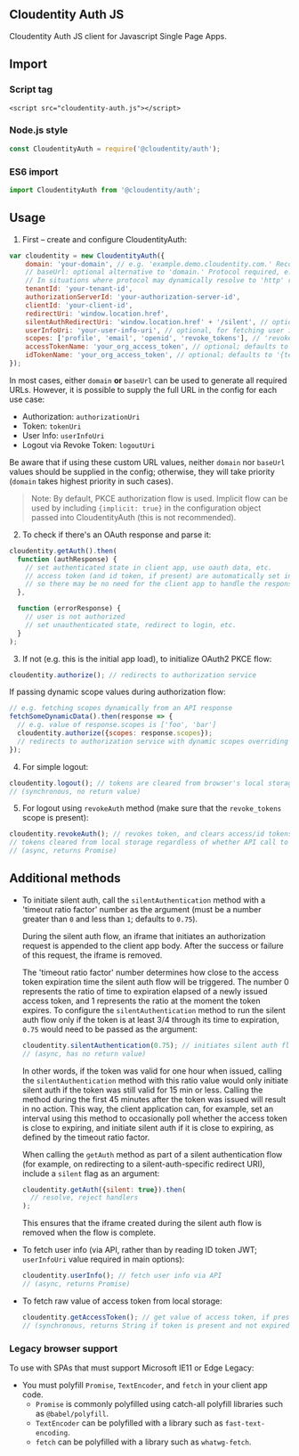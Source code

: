 ## Cloudentity Auth JS

Cloudentity Auth JS client for Javascript Single Page Apps.

## Import

### Script tag

```
<script src="cloudentity-auth.js"></script>
```

### Node.js style

```javascript
const CloudentityAuth = require('@cloudentity/auth');
```

### ES6 import

```javascript
import CloudentityAuth from '@cloudentity/auth';
```

## Usage

1. First – create and configure CloudentityAuth:

  ```javascript
  var cloudentity = new CloudentityAuth({
      domain: 'your-domain', // e.g. 'example.demo.cloudentity.com.' Recommended; always generates URLs with 'https' protocol.
      // baseUrl: optional alternative to 'domain.' Protocol required, e.g. 'https://example.demo.cloudentity.com.'
      // In situations where protocol may dynamically resolve to 'http' rather than 'https' (for example in dev mode), use 'baseUrl' rather than 'domain'.
      tenantId: 'your-tenant-id',
      authorizationServerId: 'your-authorization-server-id',
      clientId: 'your-client-id',
      redirectUri: 'window.location.href',
      silentAuthRedirectUri: 'window.location.href' + '/silent', // optional setting to redirect to a different endpoint following successful silent auth flow
      userInfoUri: 'your-user-info-uri', // optional, for fetching user info via API
      scopes: ['profile', 'email', 'openid', 'revoke_tokens'], // 'revoke_tokens' scope must be present for 'logout' action to revoke token! Without it, token will only be deleted from browser's local storage.
      accessTokenName: 'your_org_access_token', // optional; defaults to '{tenantId}_{authorizationServerId}_access_token'
      idTokenName: 'your_org_access_token', // optional; defaults to '{tenantId}_{authorizationServerId}_id_token'
  });
  ```

  In most cases, either `domain` **or** `baseUrl` can be used to generate all required URLs. However, it is possible to supply the full URL in the config for each use case:
  - Authorization: `authorizationUri`
  - Token: `tokenUri`
  - User Info: `userInfoUri`
  - Logout via Revoke Token: `logoutUri`

  Be aware that if using these custom URL values, neither `domain` nor `baseUrl` values should be supplied in the config; otherwise, they will take priority (`domain` takes highest priority in such cases).

  > Note: By default, PKCE authorization flow is used. Implicit flow can be used by including `{implicit: true}` in the configuration object passed into CloudentityAuth (this is not recommended).

2. To check if there's an OAuth response and parse it:

  ```javascript
  cloudentity.getAuth().then(
    function (authResponse) {
      // set authenticated state in client app, use oauth data, etc.
      // access token (and id token, if present) are automatically set in browser's local storage,
      // so there may be no need for the client app to handle the response data, unless there are custom requirements
    },

    function (errorResponse) {
      // user is not authorized
      // set unauthenticated state, redirect to login, etc.
    }
  );
  ```

3. If not (e.g. this is the initial app load), to initialize OAuth2 PKCE flow:

  ```javascript
  cloudentity.authorize(); // redirects to authorization service
  ```

  If passing dynamic scope values during authorization flow:

  ```javascript
  // e.g. fetching scopes dynamically from an API response
  fetchSomeDynamicData().then(response => {
    // e.g. value of response.scopes is ['foo', 'bar']
    cloudentity.authorize({scopes: response.scopes});
    // redirects to authorization service with dynamic scopes overriding initial config
  });
  ```

4. For simple logout:

  ```javascript
  cloudentity.logout(); // tokens are cleared from browser's local storage, but access token is not revoked
  // (synchronous, no return value)
  ```

5. For logout using `revokeAuth` method (make sure that the `revoke_tokens` scope is present):

  ```javascript
  cloudentity.revokeAuth(); // revokes token, and clears access/id tokens from browser's local storage
  // tokens cleared from local storage regardless of whether API call to revoke access token succeeds
  // (async, returns Promise)
  ```

## Additional methods

- To initiate silent auth, call the `silentAuthentication` method with a 'timeout ratio factor' number as the argument (must be a number greater than `0` and less than `1`; defaults to `0.75`).

  During the silent auth flow, an iframe that initiates an authorization request is appended to the client app body. After the success or failure of this request, the iframe is removed.

  The 'timeout ratio factor' number determines how close to the access token expiration time the silent auth flow will be triggered. The number 0 represents the ratio of time to expiration elapsed of a newly issued access token, and 1 represents the ratio at the moment the token expires. To configure the `silentAuthentication` method to run the silent auth flow only if the token is at least 3/4 through its time to expiration, `0.75` would need to be passed as the argument:

  ```javascript
  cloudentity.silentAuthentication(0.75); // initiates silent auth flow
  // (async, has no return value)
  ```

  In other words, if the token was valid for one hour when issued, calling the `silentAuthentication` method with this ratio value would only initiate silent auth if the token was still valid for 15 min or less. Calling the method during the first 45 minutes after the token was issued will result in no action. This way, the client application can, for example, set an interval using this method to occasionally poll whether the access token is close to expiring, and initiate silent auth if it is close to expiring, as defined by the timeout ratio factor.

  When calling the `getAuth` method as part of a silent authentication flow (for example, on redirecting to a silent-auth-specific redirect URI), include a `silent` flag as an argument:

  ```javascript
  cloudentity.getAuth({silent: true}).then(
    // resolve, reject handlers
  );
  ```

  This ensures that the iframe created during the silent auth flow is removed when the flow is complete.

- To fetch user info (via API, rather than by reading ID token JWT; `userInfoUri` value required in main options):

  ```javascript
  cloudentity.userInfo(); // fetch user info via API
  // (async, returns Promise)
  ```

- To fetch raw value of access token from local storage:

  ```javascript
  cloudentity.getAccessToken(); // get value of access token, if present, from browser's local storage
  // (synchronous, returns String if token is present and not expired; otherwise returns null)
  ```

### Legacy browser support

To use with SPAs that must support Microsoft IE11 or Edge Legacy:
- You must polyfill `Promise`, `TextEncoder`, and `fetch` in your client app code.
  - `Promise` is commonly polyfilled using catch-all polyfill libraries such as `@babel/polyfill`.
  - `TextEncoder` can be polyfilled with a library such as `fast-text-encoding`.
  - `fetch` can be polyfilled with a library such as `whatwg-fetch`.
